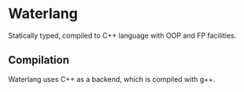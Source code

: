 # Waterlang

Statically typed, compiled to C++ language with OOP and FP facilities. 

## Compilation

Waterlang uses C++ as a backend, which is compiled with g++.